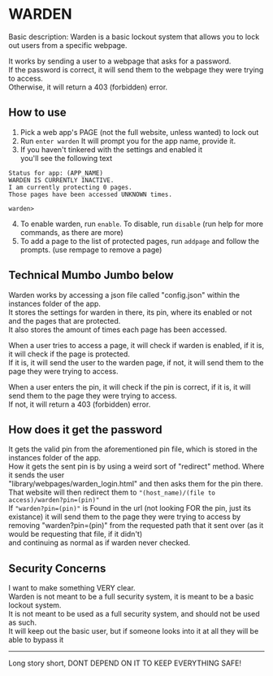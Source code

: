 # WARDEN
Basic description: Warden is a basic lockout system that allows you to lock out users from a specific webpage.

It works by sending a user to a webpage that asks for a password.<br>
If the password is correct, it will send them to the webpage they were trying to access.<br>
Otherwise, it will return a 403 (forbidden) error.

## How to use
1. Pick a web app's PAGE (not the full website, unless wanted) to lock out
2. Run `enter warden`
It will prompt you for the app name, provide it.
3. If you haven't tinkered with the settings and enabled it<br>
you'll see the following text
```
Status for app: (APP_NAME)
WARDEN IS CURRENTLY INACTIVE.
I am currently protecting 0 pages.
Those pages have been accessed UNKNOWN times.

warden>
```
4. To enable warden, run `enable`. To disable, run `disable` (run help for more commands, as there are more)
5. To add a page to the list of protected pages, run `addpage` and follow the prompts. (use rempage to remove a page)

## Technical Mumbo Jumbo below
Warden works by accessing a json file called "config.json" within the instances folder of the app.<br>
It stores the settings for warden in there, its pin, where its enabled or not and the pages that are protected.<br>
It also stores the amount of times each page has been accessed.

When a user tries to access a page, it will check if warden is enabled, if it is, it will check if the page is protected.<br>
If it is, it will send the user to the warden page, if not, it will send them to the page they were trying to access.

When a user enters the pin, it will check if the pin is correct, if it is, it will send them to the page they were trying to access.<br>
If not, it will return a 403 (forbidden) error.

## How does it get the password
It gets the valid pin from the aforementioned pin file, which is stored in the instances folder of the app.<br>
How it gets the sent pin is by using a weird sort of "redirect" method. Where it sends the user<br>
"library/webpages/warden_login.html" and then asks them for the pin there.<br>
That website will then redirect them to `"(host_name)/(file to access)/warden?pin=(pin)"`<br>
If `"warden?pin=(pin)"` is Found in the url (not looking FOR the pin, just its existance) it will send them to the page they were trying to access by removing "warden?pin=(pin)" from the requested path that it sent over (as it would be requesting that file, if it didn't)<br>
and continuing as normal as if warden never checked.

## Security Concerns
I want to make something VERY clear.<br>
Warden is not meant to be a full security system, it is meant to be a basic lockout system.<br>
It is not meant to be used as a full security system, and should not be used as such.<br>
It will keep out the basic user, but if someone looks into it at all they will be able to bypass it<br>
<hr>
Long story short, DONT DEPEND ON IT TO KEEP EVERYTHING SAFE!<br>